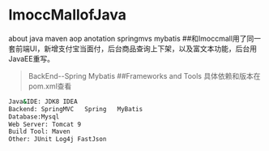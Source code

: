 # ImoccMallofJava
about java maven aop anotation springmvs  mybatis 
##和Imoccmall用了同一套前端UI，新增支付宝当面付，后台商品查询上下架，以及富文本功能，后台用JavaEE重写。
>BackEnd--Spring Mybatis 
##Frameworks and Tools   具体依赖和版本在pom.xml查看
```bash
Java&IDE: JDK8 IDEA
Backend: SpringMVC   Spring   MyBatis   
Database:Mysql
Web Server: Tomcat 9
Build Tool: Maven
Other: JUnit Log4j FastJson
```

